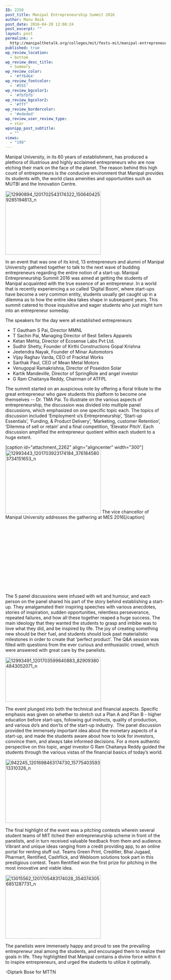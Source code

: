 ```yaml
---
ID: 2258
post_title: Manipal Entrepreneurship Summit 2016
author: Manu Naik
post_date: 2016-04-20 12:08:24
post_excerpt: ""
layout: post
permalink: >
  http://manipalthetalk.org/colleges/mit/fests-mit/manipal-entrepreneurship-summit-2016/
published: true
wp_review_location:
  - bottom
wp_review_desc_title:
  - Summary
wp_review_color:
  - '#ff6464'
wp_review_fontcolor:
  - '#555'
wp_review_bgcolor1:
  - '#fbfbfb'
wp_review_bgcolor2:
  - '#fff'
wp_review_bordercolor:
  - '#ededed'
wp_review_user_review_type:
  - star
wpsnipp_post_subtitle:
  - ""
views:
  - "198"
---
```

Manipal University, in its 60 years of establishment, has produced a plethora of illustrious and highly acclaimed entrepreneurs who are now etching their mark on the face of the planet. The reason behind this high count of entrepreneurs is the conducive environment that Manipal provides its students with, the world class amenities and opportunities such as MUTBI and the Innovation Centre.

<a href="http://manipalthetalk.net/wp-content/uploads/2016/04/12990894_1201702543174322_1506404259285194813_n.jpg" rel="attachment wp-att-2261"><img class="size-medium wp-image-2261 aligncenter" src="http://manipalthetalk.net/wp-content/uploads/2016/04/12990894_1201702543174322_1506404259285194813_n-300x200.jpg" alt="12990894_1201702543174322_1506404259285194813_n" width="300" height="200" /></a>

In an event that was one of its kind, 13 entrepreneurs and alumni of Manipal University gathered together to talk to the next wave of budding entrepreneurs regarding the entire notion of a start-up. Manipal Entrepreneurship Summit 2016 was aimed at getting the students of Manipal acquainted with the true essence of an entrepreneur. In a world that is recently experiencing a so called ‘Digital Boom’, where start-ups have become a very common entity, students usually get caught up in a dilemma as to how the entire idea takes shape in subsequent years. This summit catered to those inquisitive and eager students who just might turn into an entrepreneur someday.

The speakers for the day were all established entrepreneurs
<ul>
	<li>T Gautham S Pai, Director MMNL</li>
	<li>T Sachin Pai, Managing Director of Best Sellers Apparels</li>
	<li>Ketan Mehta, Director of Ecosense Labs Pvt Ltd.</li>
	<li>Sudhir Shetty, Founder of Kirthi Constructions Gopal Krishna</li>
	<li>Jeetendra Nayak, Founder of Minar Automotors</li>
	<li>Vijay Raghav Varda, CEO of Fracktal Works</li>
	<li>Sarthak Paul, CEO of Mean Metal Motors</li>
	<li>Venugopal Ramakrishna, Director of Poseidon Solar</li>
	<li>Kartik Mandeville, Director of SpringRole and angel investor</li>
	<li>G Ram Chaitanya Reddy, Chairman of ATFPL</li>
</ul>
The summit started on an auspicious note by offering a floral tribute to the great entrepreneur who gave students this platform to become one themselves -- Dr. TMA Pai. To illustrate on the various aspects of entrepreneurship, the discussion was divided into multiple panel discussions, which emphasized on one specific topic each. The topics of discussion included ‘Employment v/s Entrepreneurship’, ‘Start-up Essentials’, ‘Funding, &amp; Product Delivery’, ‘Marketing, customer Retention’, ‘Dilemma of sell or retain’ and a final competition, ‘Elevator Pitch’. Each discussion amplified the entrepreneur quotient within each student to a huge extent.

[caption id="attachment_2262" align="aligncenter" width="300"]<a href="http://manipalthetalk.net/wp-content/uploads/2016/04/12993443_1201703923174184_3761845803734151653_n.jpg" rel="attachment wp-att-2262"><img class="wp-image-2262 size-medium" src="http://manipalthetalk.net/wp-content/uploads/2016/04/12993443_1201703923174184_3761845803734151653_n-300x200.jpg" alt="12993443_1201703923174184_3761845803734151653_n" width="300" height="200" /></a> The vice chancellor of Manipal University addresses the gathering at MES 2016[/caption]

&nbsp;

&nbsp;

&nbsp;

&nbsp;

&nbsp;

&nbsp;

&nbsp;

The 5 panel discussions were infused with wit and humour, and each person on the panel shared his part of the story behind establishing a start-up. They amalgamated their inspiring speeches with various anecdotes, stories of inspiration, sudden opportunities, relentless perseverance, repeated failures, and how all these together reaped a huge success. The main ideology that they wanted the students to grasp and imbibe was to love what they did, and be inspired by life. The joy of creating something new should be their fuel, and students should look past materialistic milestones in order to create that ‘perfect product’. The Q&amp;A session was filled with questions from the ever curious and enthusiastic crowd, which were answered with great care by the panelists.

<a href="http://manipalthetalk.net/wp-content/uploads/2016/04/12993491_1201703599840883_829093804843052071_n.jpg" rel="attachment wp-att-2263"><img class="size-medium wp-image-2263 aligncenter" src="http://manipalthetalk.net/wp-content/uploads/2016/04/12993491_1201703599840883_829093804843052071_n-300x140.jpg" alt="12993491_1201703599840883_829093804843052071_n" width="300" height="140" /></a>

The event plunged into both the technical and financial aspects. Specific emphasis was given on whether to sketch out a Plan A and Plan B - higher education before start-ups, following gut instincts, quality of production, and various do’s and don’ts of the start-up industry.  The panel discussion provided the immensely important idea about the monetary aspects of a start-up, and made the students aware about how to look for investors, convince them, and always take informed decisions. For a more authentic perspective on this topic, angel investor G Ram Chaitanya Reddy guided the students through the various vistas of the financial basics of today’s world.

<a href="http://manipalthetalk.net/wp-content/uploads/2016/04/942245_1201698463174730_1577540359313310326_n.jpg" rel="attachment wp-att-2260"><img class="size-medium wp-image-2260 aligncenter" src="http://manipalthetalk.net/wp-content/uploads/2016/04/942245_1201698463174730_1577540359313310326_n-300x200.jpg" alt="942245_1201698463174730_1577540359313310326_n" width="300" height="200" /></a>

The final highlight of the event was a pitching contests wherein several student teams of MIT itched their entrepreneurship scheme in front of the panelists, and in turn received valuable feedback from them and audience. Vibrant and unique ideas ranging from a credit providing app, to an online portal for renting stuff out. Teams Green Print, Creditler, Bhai Jugaad, Pharmart, Rentified, Cashflick, and Webloom solutions took part in this prestigious contest. Team Rentified won the first prize for pitching in the most innovative and viable idea.

<a href="http://manipalthetalk.net/wp-content/uploads/2016/04/13015562_1201705483174028_3540743056851287731_n.jpg" rel="attachment wp-att-2264"><img class="size-medium wp-image-2264 aligncenter" src="http://manipalthetalk.net/wp-content/uploads/2016/04/13015562_1201705483174028_3540743056851287731_n-300x200.jpg" alt="13015562_1201705483174028_3540743056851287731_n" width="300" height="200" /></a>

The panelists were immensely happy and proud to see the prevailing entrepreneur zeal among the students, and encouraged them to realize their goals in life. They highlighted that Manipal contains a divine force within it to inspire entrepreneurs, and urged the students to utilize it optimally.

-Diptark Bose for MTTN